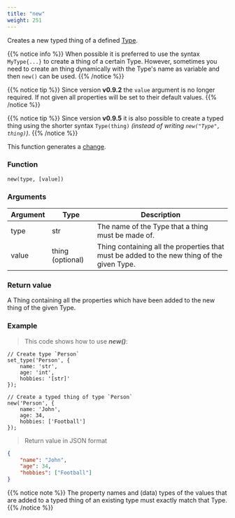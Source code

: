 ```yaml
---
title: "new"
weight: 251
---
```


Creates a new typed thing of a defined [Type](../../overview/type).

{{% notice info %}}
When possible it is preferred to use the syntax `MyType{...}` to create a thing of a certain Type. However, sometimes you need to create an thing dynamically with the Type's name as variable and then `new()` can be used. {{% /notice %}}

{{% notice tip %}}
Since version **v0.9.2** the `value` argument is no longer required. If not given all properties will be set to their default values.
{{% /notice %}}

{{% notice tip %}}
Since version **v0.9.5** it is also possible to create a typed thing using the shorter syntax `Type(thing)` *(instead of writing `new("Type", thing)`)*.
{{% /notice %}}

This function generates a [change](../../overview/changes).

### Function

`new(type, [value])`

### Arguments

Argument | Type | Description
-------- | ---- | -----------
type | str | The name of the Type that a thing must be made of.
value | thing (optional) | Thing containing all the properties that must be added to the new thing of the given Type.

### Return value

A Thing containing all the properties which have been added to the new thing of the given Type.

### Example

> This code shows how to use ***new()***:

```thingsdb,json_response
// Create type `Person`
set_type('Person', {
    name: 'str',
    age: 'int',
    hobbies: '[str]'
});

// Create a typed thing of type `Person`
new('Person', {
    name: 'John',
    age: 34,
    hobbies: ['Football']
});
```

> Return value in JSON format

```json
{
    "name": "John",
    "age": 34,
    "hobbies": ["Football"]
}
```

{{% notice note %}}
The property names and (data) types of the values that are added to a typed thing of an existing type must exactly match that Type.
{{% /notice %}}
